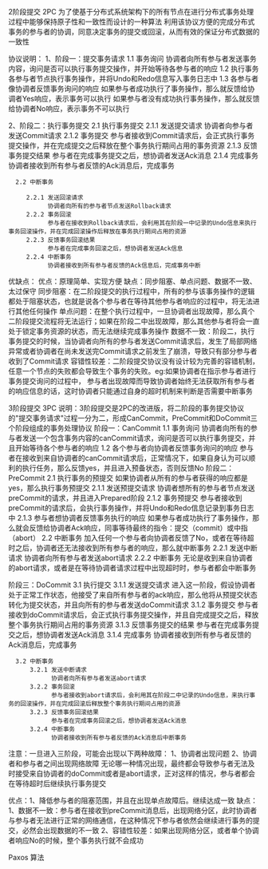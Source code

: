 2阶段提交 2PC
为了使基于分布式系统架构下的所有节点在进行分布式事务处理过程中能够保持原子性和一致性而设计的一种算法
利用该协议方便的完成分布式事务的参与者的协调，同意决定事务的提交或回滚，从而有效的保证分布式数据的一致性

协议说明：
   1、阶段一：提交事务请求
      1.1 事务询问
          协调者向所有参与者发送事务内容，询问是否可以执行事务提交操作，并开始等待各参与者的响应
      1.2 执行事务
          各参与者节点执行事务操作，并将Undo和Redo信息写入事务日志中
      1.3 各参与者像协调者反馈事务询问的响应
          如果参与者成功执行了事务操作，那么就反馈给协调者Yes响应，表示事务可以执行
          如果参与者没有成功执行事务操作，那么就反馈给协调者No响应，表示事务不可以执行

   2、阶段二：执行事务提交
      2.1 执行事务提交
         2.1.1 发送提交请求
               协调者向参与者发送Commit请求
         2.1.2 事务提交
               参与者接收到Commit请求后，会正式执行事务提交操作，并在完成提交之后释放在整个事务执行期间占用的事务资源
         2.1.3 反馈事务提交结果
               参与者在完成事务提交之后，想协调者发送Ack消息
         2.1.4 完成事务
               协调者接收到所有参与者反馈的Ack消息后，完成事务

      2.2 中断事务

         2.2.1 发送回滚请求
               协调者向所有的参与者节点发送Rollback请求
         2.2.2 事务回滚
               参与者在接收到Rollback请求后，会利用其在阶段一中记录的Undo信息来执行事务回滚操作，并在完成回滚操作后释放在事务执行期间占用的资源
         2.2.3 反馈事务回滚结果
               参与者在完成事务回滚之后，想协调者发送Ack信息
         2.2.4 中断事务
               协调者接收到所有参与者反馈的Ack信息后，完成事务中断

   优缺点：
      优点：原理简单、实现方便
      缺点：同步阻塞、单点问题、数据不一致、太过保守
      同步阻塞：在二阶段提交的执行过程中，所有的参与该事务操作的逻辑都处于阻塞状态，也就是说各个参与者在等待其他参与者响应的过程中，将无法进行其他任何操作
      单点问题：在整个执行过程中，一旦协调者出现故障，那么真个二阶段提交流程将无法运行；如果在阶段二中出现故障，那么其他参与者将会一直处于锁定事务资源的状态，而无法继续完成事务操作
      数据不一致：阶段二，执行事务提交的时候，当协调者向所有的参与者发送Commit请求后，发生了局部网络异常或者协调者在尚未发送完Commit请求之前发生了崩溃，导致只有部分参与者收到了Commit请求
      容错性较差：二阶段提交协议没有设计较为完善的容错机制，任意一个节点的失败都会导致生个事务的失败。eg:如果协调者在指示参与者进行事务提交询问的过程中，
               参与者出现故障而导致协调者始终无法获取所有参与者的响应信息的话，这时协调者只能通过自身的超时机制来判断是否需要中断事务


3阶段提交 3PC
   说明：3阶段提交是2PC的改进版，将二阶段的事务提交协议的"提交事务请求"过程一分为二，形成CanCommit，PreCommit和DoCommit三个阶段组成的事务处理协议
   阶段一：CanCommit
      1.1 事务询问
          协调者向所有的参与者发送一个包含事务内容的canCommit请求，询问是否可以执行事务提交，并且开始等待各个参与者的响应
      1.2 各个参与者向协调者反馈事务询问的响应
          参与者在接收到来自协调者的canCommit请求后，正常情况下，如果自身认为可以顺利的执行任务，那么反馈yes，并且进入预备状态，否则反馈No
   阶段二：PreCommit
      2.1 执行事务的预提交
          如果协调者从所有的参与者获得的响应都是yes，那么执行事务预提交
          2.1.1 发送预提交请求
                协调者想所有的参与者节点发送preCommit的请求，并且进入Prepared阶段
          2.1.2 事务预提交
                参与者接收到preCommit的请求后，会执行事务操作，并将Undo和Redo信息记录到事务日志中
          2.1.3 参与者想协调者反馈事务执行的响应
                如果参与者成功执行了事务操作，那么就会反馈给协调者Ack响应，同事等待最终的指令：提交（commit）或中指（abort）
      2.2 中断事务
          加入任何一个参与者向协调者反馈了No，或者在等待超时之后，协调者还无法接收到所有参与者的响应，那么就中断事务
          2.2.1 发送中断请求
                协调者向所有参与者发送abort请求
          2.2.2 中断事务
                无论是收到来自协调者的abort请求，或者是在等待协调者请求过程中出现超时时，参与者都会中断事务

   阶段三：DoCommit
      3.1 执行提交
          3.1.1 发送提交请求
                进入这一阶段，假设协调者处于正常工作状态，他接受了来自所有参与者的ack响应，那么他将从预提交状态转化为提交状态，并且向所有的参与者发送doCommit请求
          3.1.2 事务提交
                参与者接收到doCommit请求后，会正式执行事务提交操作，并且自完成提交之后，释放整个事务执行期间占用的事务资源
          3.1.3 反馈事务提交的结果
                参与者在完成事务提交之后，想协调者发送Ack消息
          3.1.4 完成事务
                协调者接收到所有参与者反馈的Ack消息后，完成事务

      3.2 中断事务
          3.2.1 发送中断请求
                协调者向所有参与者发送abort请求
          3.2.2 事务回滚
                参与者接收到abort请求后，会利用其在阶段二中记录的Undo信息，来执行事务的回滚操作，并在完成回滚后释放整个事务执行期间占用的资源
          3.2.3 反馈事务回滚结果
                参与者在完成事务回滚之后，想协调者发送Ack消息
          3.2.4 中断事务
                协调者接收到所有参与者反馈的Ack消息后中断事务

   注意：一旦进入三阶段，可能会出现以下两种故障：
        1、协调者出现问题
        2、协调者和参与者之间出现网络故障
        无论哪一种情况出现，最终都会导致参与者无法及时接受来自协调者的doCommit或者是abort请求，正对这样的情况，参与者都会在等待超时后继续执行事务提交

   优点：1、降低参与者的阻塞范围，并且在出现单点故障后。继续达成一致
   缺点：1、数据不一致：参与者在接收到preCommit消息后，出现网络分区，此时协调者与参与者无法进行正常的网络通信，在这种情况下参与者依然会继续进行事务的提交，必然会出现数据的不一致
        2、容错性较差：如果出现网络分区，或者单个协调者响应No的时候，整个事务执行就不会成功

Paxos 算法
